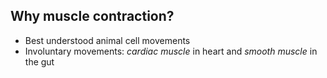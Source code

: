 ## Why muscle contraction?
- Best understood animal cell movements
- Involuntary movements: *cardiac muscle* in heart and *smooth muscle* in the gut
